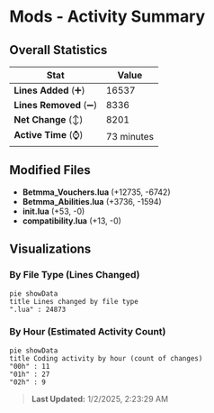 # Mods - Activity Summary 

## Overall Statistics

| Stat                   | Value                                                             |
| ---------------------- | ----------------------------------------------------------------- |
| **Lines Added** (➕)   | 16537                                          |
| **Lines Removed** (➖) | 8336                                        |
| **Net Change** (↕)    | 8201                |
| **Active Time** (⌚)   | 73 minutes |


## Modified Files
- **Betmma_Vouchers.lua** (+12735, -6742)
- **Betmma_Abilities.lua** (+3736, -1594)
- **init.lua** (+53, -0)
- **compatibility.lua** (+13, -0)

## Visualizations

### By File Type (Lines Changed)

```mermaid
pie showData
title Lines changed by file type
".lua" : 24873
```

### By Hour (Estimated Activity Count)

```mermaid
pie showData
title Coding activity by hour (count of changes)
"00h" : 11
"01h" : 27
"02h" : 9
```


> **Last Updated:** 1/2/2025, 2:23:29 AM